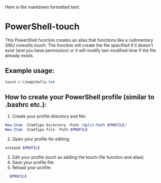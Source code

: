 Here is the markdown formatted text:

# PowerShell-touch
This PowerShell function creates an alias that functions like a rudimentary GNU coreutils touch. The function will create the file specified if it doesn't exist (and you have permission) or it will modify last modified time if the file already exists.

## Example usage:
```powershell
touch c:\temp\hello.txt
```

## How to create your PowerShell profile (similar to .bashrc etc.):
1. Create your profile directory and file:
```powershell
New-Item -ItemType Directory -Path (Split-Path $PROFILE)
New-Item -ItemType File -Path $PROFILE
```
2. Open your profile for editing:
```powershell
notepad $PROFILE
```
3. Edit your profile (such as adding the touch-file function and alias).
4. Save your profile file.
5. Reload your profile:
```powershell
. $PROFILE
```

